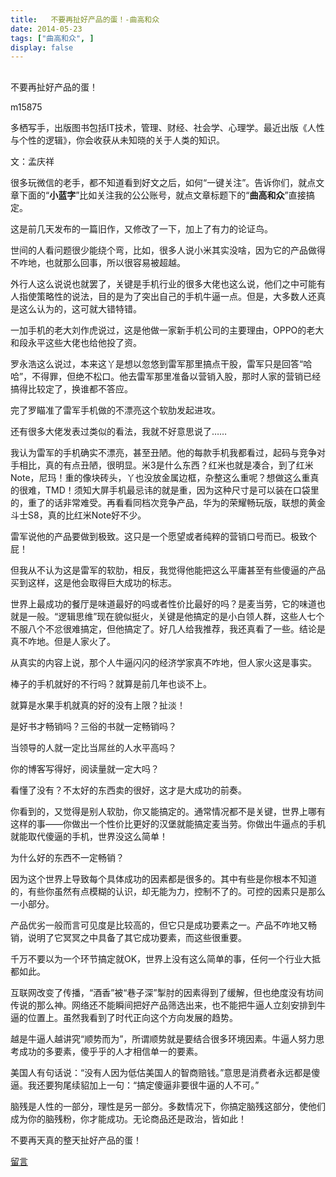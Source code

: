 ```yaml
---
title:   不要再扯好产品的蛋！-曲高和众
date: 2014-05-23
tags: ["曲高和众", ]
display: false
---
```



## 



不要再扯好产品的蛋！




m15875




多栖写手，出版图书包括IT技术，管理、财经、社会学、心理学。最近出版《人性与个性的逻辑》，你会收获从未知晓的关于人类的知识。


 

文：孟庆祥

 

很多玩微信的老手，都不知道看到好文之后，如何“一键关注”。告诉你们，就点文章下面的“**小蓝字**”比如关注我的公公账号，就点文章标题下的“**曲高和众**”直接搞定。

 

这是前几天发布的一篇旧作，又修改了一下，加上了有力的论证鸟。

 

世间的人看问题很少能绕个弯，比如，很多人说小米其实没啥，因为它的产品做得不咋地，也就那么回事，所以很容易被超越。

外行人这么说说也就罢了，关键是手机行业的很多大佬也这么说，他们之中可能有人指使策略性的说法，目的是为了突出自己的手机牛逼一点。但是，大多数人还真是这么认为的，这可就大错特错。

一加手机的老大刘作虎说过，这是他做一家新手机公司的主要理由，OPPO的老大和段永平这些大佬也给他投了资。

罗永浩这么说过，本来这丫是想以忽悠到雷军那里搞点干股，雷军只是回答“哈哈”，不得罪，但绝不松口。他去雷军那里准备以营销入股，那时人家的营销已经搞得比较定了，换谁都不答应。

完了罗瞄准了雷军手机做的不漂亮这个软肋发起进攻。

还有很多大佬发表过类似的看法，我就不好意思说了……

我认为雷军的手机确实不漂亮，甚至丑陋。他的每款手机我都看过，起码与竞争对手相比，真的有点丑陋，很明显。米3是什么东西？红米也就是凑合，到了红米Note，尼玛！重的像块砖头，丫也没放金属边框，杂整这么重呢？想做这么重真的很难，TMD！须知大屏手机最忌讳的就是重，因为这种尺寸是可以装在口袋里的，重了的话非常难受。再看看同档次竞争产品，华为的荣耀畅玩版，联想的黄金斗士S8，真的比红米Note好不少。

雷军说他的产品要做到极致。这只是一个愿望或者纯粹的营销口号而已。极致个屁！

但我从不认为这是雷军的软肋，相反，我觉得他能把这么平庸甚至有些傻逼的产品买到这样，这是他会取得巨大成功的标志。

世界上最成功的餐厅是味道最好的吗或者性价比最好的吗？是麦当劳，它的味道也就是一般。“逻辑思维”现在貌似挺火，关键是他搞定的是小白领人群，这些人七个不服八个不忿很难搞定，但他搞定了。好几人给我推荐，我还真看了一些。结论是真不咋地。但是人家火了。

从真实的内容上说，那个人牛逼闪闪的经济学家真不咋地，但人家火这是事实。

棒子的手机就好的不行吗？就算是前几年也谈不上。

就算是水果手机就真的好的没有上限？扯淡！

是好书才畅销吗？三俗的书就一定畅销吗？

当领导的人就一定比当屌丝的人水平高吗？

你的博客写得好，阅读量就一定大吗？

看懂了没有？不太好的东西卖的很好，这才是大成功的前奏。

你看到的，又觉得是别人软肋，你又能搞定的。通常情况都不是关键，世界上哪有这样的事——你做出一个性价比更好的汉堡就能搞定麦当劳。你做出牛逼点的手机就能取代傻逼的手机，世界没这么简单！

为什么好的东西不一定畅销？

因为这个世界上导致每个具体成功的因素都是很多的。其中有些是你根本不知道的，有些你虽然有点模糊的认识，却无能为力，控制不了的。可控的因素只是那么一小部分。

产品优劣一般而言可见度是比较高的，但它只是成功要素之一。产品不咋地又畅销，说明了它冥冥之中具备了其它成功要素，而这些很重要。

千万不要以为一个环节搞定就OK，世界上没有这么简单的事，任何一个行业大抵都如此。

互联网改变了传播，“酒香”被“巷子深”掣肘的因素得到了缓解，但也绝度没有坊间传说的那么神。网络还不能瞬间把好产品筛选出来，也不能把牛逼人立刻安排到牛逼的位置上。虽然我看到了时代正向这个方向发展的趋势。

越是牛逼人越讲究“顺势而为”，所谓顺势就是要结合很多环境因素。牛逼人努力思考成功的多要素，傻乎乎的人才相信单一的要素。

 

美国人有句话说：“没有人因为低估美国人的智商赔钱。”意思是消费者永远都是傻逼。我还要狗尾续貂加上一句：“搞定傻逼非要很牛逼的人不可。”

脑残是人性的一部分，理性是另一部分。多数情况下，你搞定脑残这部分，使他们成为你的脑残粉，你才能成功。无论商品还是政治，皆如此！

不要再天真的整天扯好产品的蛋！











[留言](javascript:;)